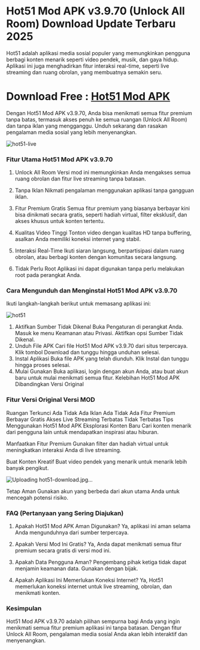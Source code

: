 # Hot51 Mod APK v3.9.70 (Unlock All Room) Download Update Terbaru 2025

Hot51 adalah aplikasi media sosial populer yang memungkinkan pengguna berbagi konten menarik seperti video pendek, musik, dan gaya hidup. Aplikasi ini juga menghadirkan fitur interaksi real-time, seperti live streaming dan ruang obrolan, yang membuatnya semakin seru.

# Download Free : [Hot51 Mod APK](https://hot51-apk.gamemodfree.com)

Dengan Hot51 Mod APK v3.9.70, Anda bisa menikmati semua fitur premium tanpa batas, termasuk akses penuh ke semua ruangan (Unlock All Room) dan tanpa iklan yang mengganggu. Unduh sekarang dan rasakan pengalaman media sosial yang lebih menyenangkan.

![hot51-live](https://github.com/user-attachments/assets/13dc6817-3794-420e-a0bb-b18150cdd6c0)


### Fitur Utama Hot51 Mod APK v3.9.70
1. Unlock All Room
Versi mod ini memungkinkan Anda mengakses semua ruang obrolan dan fitur live streaming tanpa batasan.

2. Tanpa Iklan
Nikmati pengalaman menggunakan aplikasi tanpa gangguan iklan.

3. Fitur Premium Gratis
Semua fitur premium yang biasanya berbayar kini bisa dinikmati secara gratis, seperti hadiah virtual, filter eksklusif, dan akses khusus untuk konten tertentu.

4. Kualitas Video Tinggi
Tonton video dengan kualitas HD tanpa buffering, asalkan Anda memiliki koneksi internet yang stabil.

5. Interaksi Real-Time
Ikuti siaran langsung, berpartisipasi dalam ruang obrolan, atau berbagi konten dengan komunitas secara langsung.

6. Tidak Perlu Root
Aplikasi ini dapat digunakan tanpa perlu melakukan root pada perangkat Anda.

### Cara Mengunduh dan Menginstal Hot51 Mod APK v3.9.70
Ikuti langkah-langkah berikut untuk memasang aplikasi ini:

![hot51](https://github.com/user-attachments/assets/0060c6b1-b405-4edf-b17b-0db1eaf6783e)


1. Aktifkan Sumber Tidak Dikenal
Buka Pengaturan di perangkat Anda.
Masuk ke menu Keamanan atau Privasi.
Aktifkan opsi Sumber Tidak Dikenal.
2. Unduh File APK
Cari file Hot51 Mod APK v3.9.70 dari situs terpercaya.
Klik tombol Download dan tunggu hingga unduhan selesai.
3. Instal Aplikasi
Buka file APK yang telah diunduh.
Klik Instal dan tunggu hingga proses selesai.
4. Mulai Gunakan
Buka aplikasi, login dengan akun Anda, atau buat akun baru untuk mulai menikmati semua fitur.
Kelebihan Hot51 Mod APK Dibandingkan Versi Original

### Fitur	Versi Original	Versi MOD
Ruangan Terkunci	Ada	Tidak Ada
Iklan	Ada	Tidak Ada
Fitur Premium	Berbayar	Gratis
Akses Live Streaming	Terbatas	Tidak Terbatas
Tips Menggunakan Hot51 Mod APK
Eksplorasi Konten Baru
Cari konten menarik dari pengguna lain untuk mendapatkan inspirasi atau hiburan.

Manfaatkan Fitur Premium
Gunakan filter dan hadiah virtual untuk meningkatkan interaksi Anda di live streaming.

Buat Konten Kreatif
Buat video pendek yang menarik untuk menarik lebih banyak pengikut.

![Uploading hot51-download.jpg…]()


Tetap Aman
Gunakan akun yang berbeda dari akun utama Anda untuk mencegah potensi risiko.

### FAQ (Pertanyaan yang Sering Diajukan)
1. Apakah Hot51 Mod APK Aman Digunakan?
Ya, aplikasi ini aman selama Anda mengunduhnya dari sumber terpercaya.

2. Apakah Versi Mod Ini Gratis?
Ya, Anda dapat menikmati semua fitur premium secara gratis di versi mod ini.

3. Apakah Data Pengguna Aman?
Pengembang pihak ketiga tidak dapat menjamin keamanan data. Gunakan dengan bijak.

4. Apakah Aplikasi Ini Memerlukan Koneksi Internet?
Ya, Hot51 memerlukan koneksi internet untuk live streaming, obrolan, dan menikmati konten.

### Kesimpulan
Hot51 Mod APK v3.9.70 adalah pilihan sempurna bagi Anda yang ingin menikmati semua fitur premium aplikasi ini tanpa batasan. Dengan fitur Unlock All Room, pengalaman media sosial Anda akan lebih interaktif dan menyenangkan.
